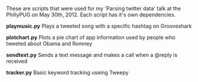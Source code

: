 
These are scripts that were used for my 'Parsing twitter data' talk at the PhillyPUG on May 30th, 2012.
Each script has it's own dependencies.

**playmusic.py**
Plays a tweeted song with a specific hashtag on Grooveshark

**plotchart.py**
Plots a pie chart of app information used by people who tweeted about Obama and Romney

**sendtext.py**
Sends a text message and makes a call when a @reply is received

**tracker.py**
Basic keyword tracking useing Tweepy
